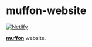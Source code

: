 # muffon-website

[![Netlify](https://img.shields.io/netlify/6dc4ed3a-06da-499b-a018-1f5a6184404c)](https://app.netlify.com/sites/muffon/deploys)

[**muffon**](https://github.com/staniel359/muffon) website.
